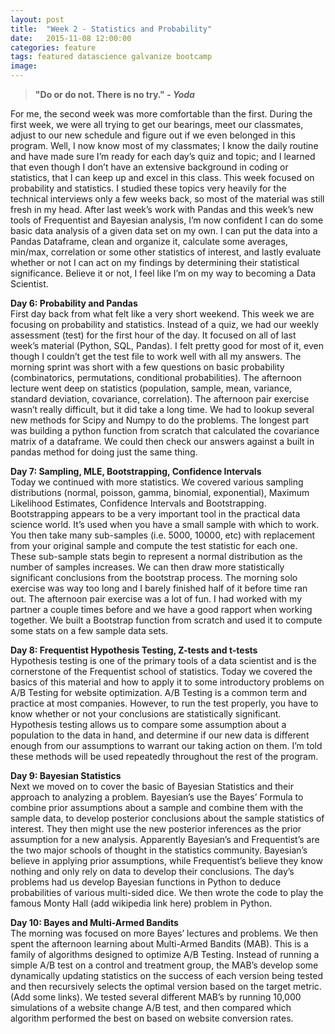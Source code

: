 ```yaml
---
layout: post
title:  "Week 2 - Statistics and Probability"
date:   2015-11-08 12:00:00
categories: feature
tags: featured datascience galvanize bootcamp
image:
---
```


>**"Do or do not. There is no try." _- Yoda_**

For me, the second week was more comfortable than the first. During the first week, we were all trying to get our bearings, meet our classmates, adjust to our new schedule and figure out if we even belonged in this program. Well, I now know most of my classmates; I know the daily routine and have made sure I’m ready for each day’s quiz and topic; and I learned that even though I don’t have an extensive background in coding or statistics, that I can keep up and excel in this class. This week focused on probability and statistics. I studied these topics very heavily for the technical interviews only a few weeks back, so most of the material was still fresh in my head. After last week’s work with Pandas and this week’s new tools of Frequentist and Bayesian analysis, I’m now confident I can do some basic data analysis of a given data set on my own. I can put the data into a Pandas Dataframe, clean and organize it, calculate some averages, min/max, correlation or some other statistics of interest, and lastly evaluate whether or not I can act on my findings by determining their statistical significance. Believe it or not, I feel like I’m on my way to becoming a Data Scientist.


**Day 6: Probability and Pandas**  
First day back from what felt like a very short weekend. This week we are focusing on probability and statistics. Instead of a quiz, we had our weekly assessment (test) for the first hour of the day. It focused on all of last week’s material (Python, SQL, Pandas). I felt pretty good for most of it, even though I couldn’t get the test file to work well with all my answers. The morning sprint was short with a few questions on basic probability (combinatorics, permutations, conditional probabilities). The afternoon lecture went deep on statistics (population, sample, mean, variance, standard deviation, covariance, correlation). The afternoon pair exercise wasn’t really difficult, but it did take a long time. We had to lookup several new methods for Scipy and Numpy to do the problems. The longest part was building a python function from scratch that calculated the covariance matrix of a dataframe. We could then check our answers against a built in pandas method for doing just the same thing.

**Day 7: Sampling, MLE, Bootstrapping, Confidence Intervals**  
Today we continued with more statistics. We covered various sampling distributions (normal, poisson, gamma, binomial, exponential), Maximum Likelihood Estimates, Confidence Intervals and Bootstrapping. Bootstrapping appears to be a very important tool in the practical data science world. It’s used when you have a small sample with which to work. You then take many sub-samples (i.e. 5000, 10000, etc) with replacement from your original sample and compute the test statistic for each one. These sub-sample stats begin to represent a normal distribution as the number of samples increases. We can then draw more statistically significant conclusions from the bootstrap process. The morning solo exercise was way too long and I barely finished half of it before time ran out. The afternoon pair exercise was a lot of fun. I had worked with my partner a couple times before and we have a good rapport when working together. We built a Bootstrap function from scratch and used it to compute some stats on a few sample data sets.

**Day 8: Frequentist Hypothesis Testing, Z-tests and t-tests**  
Hypothesis testing is one of the primary tools of a data scientist and is the cornerstone of the Frequentist school of statistics. Today we covered the basics of this material and how to apply it to some introductory problems on A/B Testing for website optimization. A/B Testing is a common term and practice at most companies. However, to run the test properly, you have to know whether or not your conclusions are statistically significant. Hypothesis testing allows us to compare some assumption about a population to the data in hand, and determine if our new data is different enough from our assumptions to warrant our taking action on them. I’m told these methods will be used repeatedly throughout the rest of the program.

**Day 9: Bayesian Statistics**  
Next we moved on to cover the basic of Bayesian Statistics and their approach to analyzing a problem. Bayesian’s use the Bayes’ Formula to combine prior assumptions about a sample and combine them with the sample data, to develop posterior conclusions about the sample statistics of interest. They then might use the new posterior inferences as the prior assumption for a new analysis. Apparently Bayesian’s and Frequentist’s are the two major schools of thought in the statistics community. Bayesian’s believe in applying prior assumptions, while Frequentist’s believe they know nothing and only rely on data to develop their conclusions. The day’s problems had us develop Bayesian functions in Python to deduce probabilities of various multi-sided dice. We then wrote the code to play the famous Monty Hall (add wikipedia link here) problem in Python.

**Day 10: Bayes and Multi-Armed Bandits**  
The morning was focused on more Bayes’ lectures and problems. We then spent the afternoon learning about Multi-Armed Bandits (MAB). This is a family of algorithms designed to optimize A/B Testing. Instead of running a simple A/B test on a control and treatment group, the MAB’s develop some dynamically updating statistics on the success of each version being tested and then recursively selects the optimal version based on the target metric. (Add some links). We tested several different MAB’s by running 10,000 simulations of a website change A/B test, and then compared which algorithm performed the best on based on website conversion rates.